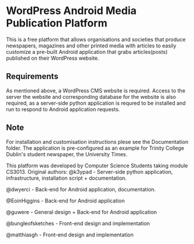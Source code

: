 # WordPress Android Media Publication Platform #
This is a free platform that allows organisations and societies that produce newspapers, magazines and other printed media
with articles to easily customize a pre-built Android application that grabs articles(posts) published on their WordPress
website.

## Requirements ##
As mentioned above, a WordPress CMS website is required. Access to the server the website and corresponding database for
the website is also required, as a server-side python application is requred to be installed and run to respond to Android
application requests.


## Note ##
For installation and customisation instructions plese see the Documentation folder.
The application is pre-configured as an example for Trinity College Dublin's student newspaper, the University Times.

This platform was developed by Computer Science Students taking module CS3013.
Original authors:
@k3ypad - Server-side python application, infrastructure, installation script + documentation.

@dwyerci - Back-end for Android application, documentation.

@EoinHiggins  - Back-end for Android application

@guwere  - General design + Back-end for Android application

@bungleofsketches  - Front-end design and implementation

@matthiasgh - Front-end design and implementation
